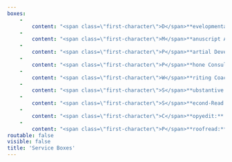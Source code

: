 ```yaml
---
boxes:
    -
        content: "<span class=\"first-character\">D</span>**evelopmental Edit:** A developmental edit will help you refine your writing by working on story structure, pacing, character development, voice, clarity, and plot. It looks at the big picture as well as writing technique. You will receive a 5- to 8-page analysis breaking down strengths and weaknesses in your manuscript as well as comprehensive margin notes within your pages.\r\n\r\n**Cost:** Starts at 1.7 cents a word\r\n\r\n<a class=\"button quick-contact\" href=\"#\" data-featherlight=\"#contact-form\" data-select=\"developmental\">Get Started</a>\r\n"
    -
        content: "<span class=\"first-character\">M</span>**anuscript Assessment:** An assessment is an in-depth analysis discussing big-picture edits. It will look at story arc, consistency, character development, pacing, voice, plot, and more. It takes a broad view of developmental challenges without the page by page analysis. You will receive a 5- to 8-page letter. Please be aware: this does not include any margin notes.\r\n\r\n**Cost:** 0.7 cents a word, $350 minimum\r\n\r\n<a class=\"button quick-contact\" href=\"#\" data-featherlight=\"#contact-form\" data-select=\"assessment\">Get Started</a>\r\n"
    -
        content: "<span class=\"first-character\">P</span>**artial Developmental Edit Package:** Can’t decide between a full developmental edit and an assessment? This package gives you the best of both worlds. You get an in-depth critique on the full manuscript as well as margin notes for a portion. You can tackle the larger issues while getting margin notes that can then be applied elsewhere. It is up to you how many pages receive margin notes, but we recommend the first 50.\r\n\r\n**Cost:** Starts at 0.7 cents a word for the full manuscript, plus 1 cent a word for the pages receiving margin notes.\r\n\r\n<a class=\"button quick-contact\" href=\"#\" data-featherlight=\"#contact-form\" data-select=\"partial\">Get Started</a>\r\n"
    -
        content: "<span class=\"first-character\">P</span>**hone Consultation:** Do you need advice on your writing but aren’t ready for an edit? Phone consultations allow you to get the advice of an editor on various manuscript challenges. Topics can run the gamut from plot brainstorming to characterization to publishing next steps.\r\n\r\n**Cost:** $50 per half-hour\r\n\r\n<a class=\"button quick-contact\" href=\"#\" data-featherlight=\"#contact-form\" data-select=\"consultation\">Get Started</a>\r\n"
    -
        content: "<span class=\"first-character\">W</span>**riting Coach:** Are you having trouble finishing your manuscript? Do you keep getting stuck or are you worried that you are going in the wrong direction? The coach will encourage your writing and give you advice as you write. This services is highly customizable, but results in discussions of your book as well as edits of pages.\r\n\r\n**Cost:** Starts at $200 a month.\r\n\r\n<a class=\"button quick-contact\" href=\"#\" data-featherlight=\"#contact-form\" data-select=\"coaching\">Get Started</a>\r\n"
    -
        content: "<span class=\"first-character\">S</span>**ubstantive Edit:** A substantive/line edit delivers sentence-level feedback. After you’ve had a developmental edit, it is time to look at your sentences for readability, clarity, cadence, and consistency. This edit will give you comprehensive in-line edits that point to problems within the manuscript and helps improve your writing at a sentence level.\r\n\r\n**Cost:** Starts at 2.5 cents a word\r\n\r\n<a class=\"button quick-contact\" href=\"#\" data-featherlight=\"#contact-form\" data-select=\"substantive\">Get Started</a>\r\n"
    -
        content: "<span class=\"first-character\">S</span>**econd-Read Review:** After you have made changes from a developmental edit or manuscript assessment, you can have us review your changes. When you make substantial edits it can be hard to tell if the edits were an improvement, if they need to go further, or if they didn’t work at all. This results in 1-2 page critique of your edited manuscript.\r\n\r\n**Cost:** 0.4 cents a word, $175 minimum.\r\n\r\n<a class=\"button quick-contact\" href=\"#\" data-featherlight=\"#contact-form\" data-select=\"second\">Get Started</a>\r\n"
    -
        content: "<span class=\"first-character\">C</span>**opyedit:** After you’ve polished your book via developmental edits and revision, it’s time for a copyedit. We will comb through your novel and edit for grammar, punctuation, and consistency of style. Minor changes in wording or light rewrites may also be made for clarity.\r\n\r\n**Cost:** Starts at 1 cent per word\r\n\r\n<a class=\"button quick-contact\" href=\"#\" data-featherlight=\"#contact-form\" data-select=\"copy\">Get Started</a>\r\n"
    -
        content: "<span class=\"first-character\">P</span>**roofread:** Once your manuscript has been professionally edited and copyedited, you're ready for proofreading. During this final stage of revisions, we will make sure your work is reader-ready by correcting typos, misused words, and other embarrassing errors.\r\n\r\n**Cost:** Starts at 0.75 cents a word\r\n\r\n<a class=\"button quick-contact\" href=\"#\" data-featherlight=\"#contact-form\" data-select=\"proofread\">Get Started</a>\r\n"
routable: false
visible: false
title: 'Service Boxes'
---
```


